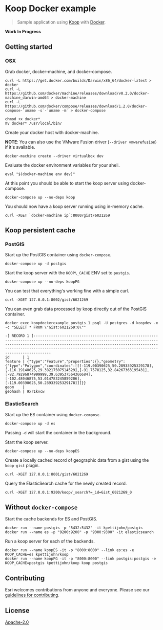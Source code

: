 # Koop Docker example

> Sample application using [Koop](https://github.com/esri/koop) with [Docker](https://www.docker.com/).

**Work In Progress**

## Getting started

### OSX

Grab docker, docker-machine, and docker-compose.

```
curl -L https://get.docker.com/builds/Darwin/x86_64/docker-latest > docker
curl -L https://github.com/docker/machine/releases/download/v0.2.0/docker-machine_darwin-amd64 > docker-machine
curl -L https://github.com/docker/compose/releases/download/1.2.0/docker-compose-`uname -s`-`uname -m` > docker-compose

chmod +x docker*
mv docker* /usr/local/bin/
```

Create your docker host with docker-machine.

**NOTE**: You can also use the VMware Fusion driver (`--driver vmwarefusion`) if it's available.

```
docker-machine create --driver virtualbox dev
```

Evaluate the docker environment variables for your shell.

```
eval "$(docker-machine env dev)"
```

At this point you should be able to start the koop server using docker-compose.

```
docker-compose up --no-deps koop
```

You should now have a koop server running using in-memory cache.

```
curl -XGET `docker-machine ip`:8000/gist/6021269
```

## Koop persistent cache

### PostGIS

Start up the PostGIS container using `docker-compose`.

```
docker-compose up -d postgis
```

Start the koop server with the `KOOP\_CACHE` ENV set to `postgis`.

```
docker-compose up --no-deps koopPG
```

You can test that everything's working fine with a simple curl.

```
curl -XGET 127.0.0.1:8002/gist/6021269
```

You can even grab data processed by koop directly out of the PostGIS container.

```
docker exec koopdockerexample_postgis_1 psql -U postgres -d koopdev -x -c "SELECT * FROM \"Gist:6021269:0\""

-[ RECORD 1 ]------------------------------------------------------------------------------------------------------------------------------------------------------------------------------------------------------------------------------------------------------------------------------------------------
id      | 1
feature | {"type":"Feature","properties":{},"geometry":{"type":"Polygon","coordinates":[[[-119.00390625,50.28933925329178],[-116.19140625,29.38217507514529],[-91.7578125,32.84267363195431],[-82.79296874999999,39.639537564366684],[-102.48046875,53.014783245859206],[-119.00390625,50.28933925329178]]]}}
geom    |
geohash | 9xr1kvcw
```

### ElasticSearch

Start up the ES container using `docker-compose`.

```
docker-compose up -d es
```

Passing `-d` will start the container in the background.

Start the koop server.

```
docker-compose up --no-deps koopES
```

Create a locally cached record of geographic data from a gist using the `koop-gist` plugin.

```
curl -XGET 127.0.0.1:8001/gist/6021269
```

Query the ElasticSearch cache for the newly created record.

```
curl -XGET 127.0.0.1:9200/koop/_search?=_id=Gist_6021269_0
```

## Without `docker-compose`

Start the cache backends for ES and PostGIS.

```
docker run --name postgis -p "5432:5432" -it kpettijohn/postgis
docker run --name es -p "9200:9200" -p "9300:9300" -it elasticsearch
```

Run a koop server for each of the backends.

```
docker run --name koopES -it -p "8000:8000" --link es:es -e KOOP_CACHE=es kpettijohn/koop
docker run --name koopPG -it -p "8000:8000" --link postgis:postgis -e KOOP_CACHE=postgis kpettijohn/koop koop postgis
```

## Contributing

Esri welcomes contributions from anyone and everyone. Please see our [guidelines for contributing](https://github.com/Esri/contributing).

## License

[Apache-2.0](LICENSE.md)
